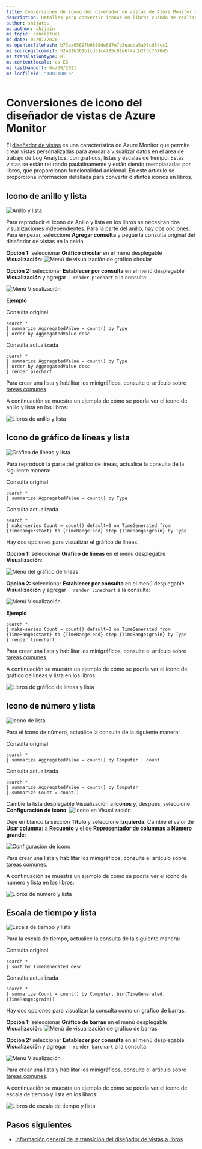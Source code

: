 ```yaml
---
title: Conversiones de icono del diseñador de vistas de Azure Monitor en libros
description: Detalles para convertir iconos en libros cuando se realiza la transición desde vistas en Azure Monitor.
author: shijatsu
ms.author: shijain
ms.topic: conceptual
ms.date: 02/07/2020
ms.openlocfilehash: b73aa0569fb9889de687e7b3eacba5a0fcd54cc1
ms.sourcegitcommit: 52491b361b1cd51c4785c91e6f4acb2f3c76f0d5
ms.translationtype: HT
ms.contentlocale: es-ES
ms.lasthandoff: 04/30/2021
ms.locfileid: "108318016"
---
```

# <a name="azure-monitor-view-designer-tile-conversions"></a>Conversiones de icono del diseñador de vistas de Azure Monitor
El [diseñador de vistas](view-designer.md) es una característica de Azure Monitor que permite crear vistas personalizadas para ayudar a visualizar datos en el área de trabajo de Log Analytics, con gráficos, listas y escalas de tiempo. Estas vistas se están retirando paulatinamente y están siendo reemplazadas por libros, que proporcionan funcionalidad adicional. En este artículo se proporciona información detallada para convertir distintos iconos en libros.

## <a name="donut--list-tile"></a>Icono de anillo y lista

![Anillo y lista](media/view-designer-conversion-tiles/donut-list.png)

Para reproducir el icono de Anillo y lista en los libros se necesitan dos visualizaciones independientes. Para la parte del anillo, hay dos opciones.
Para empezar, seleccione **Agregar consulta** y pegue la consulta original del diseñador de vistas en la celda.

**Opción 1:** seleccionar **Gráfico circular** en el menú desplegable **Visualización**: ![Menú de visualización de gráfico circular](media/view-designer-conversion-tiles/pie-chart.png)

**Opción 2:** seleccionar **Establecer por consulta** en el menú desplegable **Visualización** y agregar `| render piechart` a la consulta:

 ![Menú Visualización](media/view-designer-conversion-tiles/set-by-query.png)

**Ejemplo**

Consulta original
```KQL
search * 
| summarize AggregatedValue = count() by Type 
| order by AggregatedValue desc
```

Consulta actualizada
```KQL
search * 
| summarize AggregatedValue = count() by Type 
| order by AggregatedValue desc 
| render piechart
```

Para crear una lista y habilitar los minigráficos, consulte el artículo sobre [tareas comunes](view-designer-conversion-tasks.md).

A continuación se muestra un ejemplo de cómo se podría ver el icono de anillo y lista en los libros:

![Libros de anillo y lista](media/view-designer-conversion-tiles/donut-workbooks.png)

## <a name="line-chart--list-tile"></a>Icono de gráfico de líneas y lista
![Gráfico de líneas y lista](media/view-designer-conversion-tiles/line-list.png) 

Para reproducir la parte del gráfico de líneas, actualice la consulta de la siguiente manera:

Consulta original
```KQL
search * 
| summarize AggregatedValue = count() by Type
```

Consulta actualizada
```KQL
search * 
| make-series Count = count() default=0 on TimeGenerated from {TimeRange:start} to {TimeRange:end} step {TimeRange:grain} by Type
```

Hay dos opciones para visualizar el gráfico de líneas.

**Opción 1:** seleccionar **Gráfico de líneas** en el menú desplegable **Visualización**:
 
 ![Menú del gráfico de líneas](media/view-designer-conversion-tiles/line-visualization.png)

**Opción 2:** seleccionar **Establecer por consulta** en el menú desplegable **Visualización** y agregar `| render linechart` a la consulta:

 ![Menú Visualización](media/view-designer-conversion-tiles/set-by-query.png)

**Ejemplo**

```KQL
search * 
| make-series Count = count() default=0 on TimeGenerated from {TimeRange:start} to {TimeRange:end} step {TimeRange:grain} by Type 
| render linechart_
```

Para crear una lista y habilitar los minigráficos, consulte el artículo sobre [tareas comunes](view-designer-conversion-tasks.md).

A continuación se muestra un ejemplo de cómo se podría ver el icono de gráfico de líneas y lista en los libros:

![Libros de gráfico de líneas y lista](media/view-designer-conversion-tiles/line-workbooks.png)

## <a name="number--list-tile"></a>Icono de número y lista

 ![Icono de lista](media/view-designer-conversion-tiles/tile-list-example.png)

Para el icono de número, actualice la consulta de la siguiente manera:

Consulta original
```KQL
search * 
| summarize AggregatedValue = count() by Computer | count
```

Consulta actualizada
```KQL
search *
| summarize AggregatedValue = count() by Computer 
| summarize Count = count()
```

Cambie la lista desplegable Visualización a **Iconos** y, después, seleccione **Configuración de icono**.
 ![Icono en Visualización](media/view-designer-conversion-tiles/tile-visualization.png)

Deje en blanco la sección **Título** y seleccione **Izquierda**. Cambie el valor de **Usar columna:** a **Recuento** y el de **Representador de columnas** a **Número grande**:

![Configuración de icono](media/view-designer-conversion-tiles/tile-settings.png)

 
Para crear una lista y habilitar los minigráficos, consulte el artículo sobre [tareas comunes](view-designer-conversion-tasks.md).

A continuación se muestra un ejemplo de cómo se podría ver el icono de número y lista en los libros:

![Libros de número y lista](media/view-designer-conversion-tiles/number-workbooks.png)

## <a name="timeline--list"></a>Escala de tiempo y lista

 ![Escala de tiempo y lista](media/view-designer-conversion-tiles/time-list.png)

Para la escala de tiempo, actualice la consulta de la siguiente manera:

Consulta original
```KQL
search * 
| sort by TimeGenerated desc
```

Consulta actualizada
```KQL
search * 
| summarize Count = count() by Computer, bin(TimeGenerated,{TimeRange:grain})
```

Hay dos opciones para visualizar la consulta como un gráfico de barras:

**Opción 1:** seleccionar **Gráfico de barras** en el menú desplegable **Visualización**: ![Menú de visualización de gráfico de barras](media/view-designer-conversion-tiles/bar-visualization.png)
 
**Opción 2:** seleccionar **Establecer por consulta** en el menú desplegable **Visualización** y agregar `| render barchart` a la consulta:

 ![Menú Visualización](media/view-designer-conversion-tiles/set-by-query.png)

 
Para crear una lista y habilitar los minigráficos, consulte el artículo sobre [tareas comunes](view-designer-conversion-tasks.md).

A continuación se muestra un ejemplo de cómo se podría ver el icono de escala de tiempo y lista en los libros:

![Libros de escala de tiempo y lista](media/view-designer-conversion-tiles/time-workbooks.png)

## <a name="next-steps"></a>Pasos siguientes

- [Información general de la transición del diseñador de vistas a libros](view-designer-conversion-overview.md)
